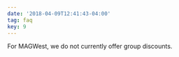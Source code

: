 ```yaml
---
date: '2018-04-09T12:41:43-04:00'
tag: faq
key: 9
---
```

For MAGWest, we do not currently offer group discounts.

